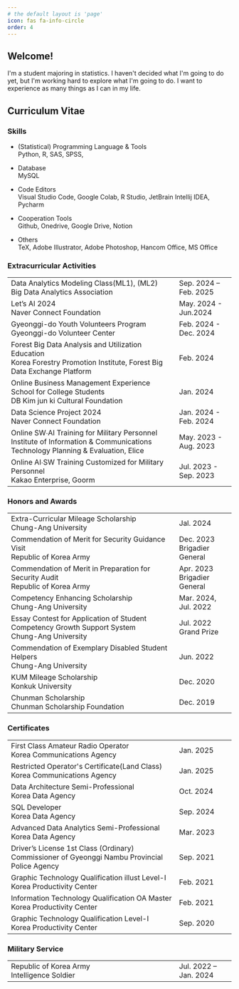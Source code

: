 ```yaml
---
# the default layout is 'page'
icon: fas fa-info-circle
order: 4
---
```

## Welcome!
I'm a student majoring in statistics. I haven't decided what I'm going to do yet, but I'm working hard to explore what I'm going to do. I want to experience as many things as I can in my life.

## Curriculum Vitae

### Skills
- (Statistical) Programming Language & Tools  
Python, R, SAS, SPSS, 

- Database  
MySQL

- Code Editors  
Visual Studio Code, Google Colab, R Studio, JetBrain Intellij IDEA, Pycharm

- Cooperation Tools  
Github, Onedrive, Google Drive, Notion

- Others  
TeX, Adobe Illustrator, Adobe Photoshop, Hancom Office, MS Office


### Extracurricular Activities
<table>
  <tr>
    <td>Data Analytics Modeling Class(ML1), (ML2)<br>Big Data Analytics Association</td>
    <td width="25%">Sep. 2024 – Feb. 2025<br></td>
  </tr>
  <tr>
    <td>Let’s AI 2024<br>Naver Connect Foundation</td>
    <td width="25%">May. 2024 - Jun.2024<br></td>
  </tr>
  <tr>
    <td>Gyeonggi-do Youth Volunteers Program<br>Gyeonggi-do Volunteer Center</td>
    <td width="25%">Feb. 2024 - Dec. 2024<br></td>
  </tr>
  <tr>
    <td>Forest Big Data Analysis and Utilization Education<br>Korea Forestry Promotion Institute, Forest Big Data Exchange Platform</td>
    <td width="25%">Feb. 2024<br></td>
  </tr>
  <tr>
    <td>Online Business Management Experience School for College Students<br>DB Kim jun ki Cultural Foundation</td>
    <td width="25%">Jan. 2024<br></td>
  </tr>
  <tr>
    <td>Data Science Project 2024<br>Naver Connect Foundation</td>
    <td width="25%">Jan. 2024 - Feb. 2024<br></td>
  </tr>
  <tr>
    <td>Online SW∙AI Training for Military Personnel<br>Institute of Information & Communications Technology Planning & Evaluation, Elice</td>
    <td width="25%">May. 2023 - Aug. 2023<br></td>
  </tr>
  <tr>
    <td>Online AI∙SW Training Customized for Military Personnel<br>Kakao Enterprise, Goorm</td>
    <td width="25%">Jul. 2023 - Sep. 2023<br></td>
  </tr>
</table>

### Honors and Awards
<table>
  <tr>
    <td>Extra-Curricular Mileage Scholarship<br>Chung-Ang University</td>
    <td width="25%">Jal. 2024<br></td>
  </tr>
  <tr>
    <td>Commendation of Merit for Security Guidance Visit<br>Republic of Korea Army</td>
    <td width="25%">Dec. 2023<br>Brigadier General</td>
  </tr>
  <tr>
    <td>Commendation of Merit in Preparation for Security Audit<br>Republic of Korea Army</td>
    <td width="25%">Apr. 2023<br>Brigadier General</td>
  </tr>
  <tr>
    <td>Competency Enhancing Scholarship<br>Chung-Ang University</td>
    <td width="25%">Mar. 2024, Jul. 2022<br></td>
  </tr>
  <tr>
    <td>Essay Contest for Application of Student Competency Growth Support System <br>Chung-Ang University</td>
    <td width="25%">Jul. 2022<br>Grand Prize</td>
  </tr>
  <tr>
    <td>Commendation of Exemplary Disabled Student Helpers<br>Chung-Ang University</td>
    <td width="25%">Jun. 2022<br></td>
  </tr>
  <tr>
    <td>KUM Mileage Scholarship<br>Konkuk University</td>
    <td width="25%">Dec. 2020<br></td>
  </tr>
  <tr>
    <td>Chunman Scholarship<br>Chunman Scholarship Foundation</td>
    <td width="25%">Dec. 2019<br></td>
  </tr>
</table>

### Certificates
<table>
  <tr>
    <td>First Class Amateur Radio Operator<br>Korea Communications Agency</td>
    <td width="25%">Jan. 2025<br></td>
  </tr>
  <tr>
    <td>Restricted Operator's Certificate(Land Class)<br>Korea Communications Agency</td>
    <td width="25%">Jan. 2025<br></td>
  </tr>
  <tr>
    <td>Data Architecture Semi-Professional<br>Korea Data Agency</td>
    <td width="25%">Oct. 2024<br></td>
  </tr>
  <tr>
    <td>SQL Developer<br>Korea Data Agency</td>
    <td width="25%">Sep. 2024<br></td>
  </tr>
  <tr>
    <td>Advanced Data Analytics Semi-Professional<br>Korea Data Agency</td>
    <td width="25%">Mar. 2023<br></td>
  </tr>
  <tr>
    <td>Driver’s License 1st Class (Ordinary)<br>Commissioner of Gyeonggi Nambu Provincial Police Agency</td>
    <td width="25%">Sep. 2021<br></td>
  </tr>
  <tr>
    <td>Graphic Technology Qualification illust Level-I<br>Korea Productivity Center</td>
    <td width="25%">Feb. 2021<br></td>
  </tr>
  <tr>
    <td>Information Technology Qualification OA Master<br>Korea Productivity Center</td>
    <td width="25%">Feb. 2021<br></td>
  </tr>
  <tr>
    <td>Graphic Technology Qualification Level-I<br>Korea Productivity Center</td>
    <td width="25%">Sep. 2020<br></td>
  </tr>
</table>

### Military Service
<table>
  <tr>
    <td>Republic of Korea Army<br>Intelligence Soldier</td>
    <td width="25%">Jul. 2022 – Jan. 2024<br></td>
  </tr>
</table>